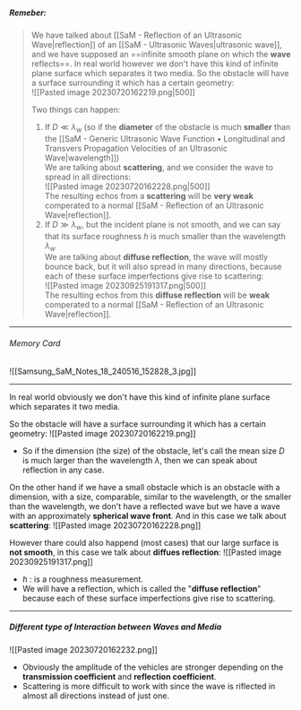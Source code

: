 ##### ***Remeber***:

> We have talked about [[SaM - Reflection of an Ultrasonic Wave|reflection]] of an [[SaM - Ultrasonic Waves|ultrasonic wave]], and we have supposed an ==infinite smooth plane on which the **wave** reflects==.
> In real world however we don't have this kind of infinite plane surface which separates it two media.
> So the obstacle will have a surface surrounding it which has a certain geometry:<br>![[Pasted image 20230720162219.png|500]]
> 
> Two things can happen:
> 1. If $D \ll \lambda_w$ (so if the **diameter** of the obstacle is much **smaller** than the [[SaM - Generic Ultrasonic Wave Function • Longitudinal and Transvers Propagation Velocities of an Ultrasonic Wave|wavelength]])<br>We are talking about **scattering**, and we consider the wave to spread in all directions:<br>![[Pasted image 20230720162228.png|500]]<br>The resulting echos from a **scattering** will be **very weak** comperated to a normal [[SaM - Reflection of an Ultrasonic Wave|reflection]].
> 2. If $D \gg \lambda_w$, but the incident plane is not smooth, and we can say that its surface roughness $h$ is much smaller than the wavelength $\lambda_w$<br>We are talking about **diffuse reflection**, the wave will mostly bounce back, but it will also spread in many directions, because each of these surface imperfections give rise to scattering:<br>![[Pasted image 20230925191317.png|500]]<br>The resulting echos from this **diffuse reflection** will be **weak** comperated to a normal [[SaM - Reflection of an Ultrasonic Wave|reflection]].

---
###### Memory Card
![[Samsung_SaM_Notes_18_240516_152828_3.jpg]]

---
In real world obviously we don't have this kind of infinite plane surface which separates it two media.

So the obstacle will have a surface surrounding it which has a certain geometry:
![[Pasted image 20230720162219.png]]
- So if the dimension (the size) of the obstacle, let's call the mean size $D$ is much larger than the wavelength $\lambda$, then we can speak about reflection in any case.

On the other hand if we have a small obstacle which is an obstacle with a dimension, with a size, comparable, similar to the wavelength, or the smaller than the wavelength, we don't have a reflected wave but we have a wave with an approximately **spherical wave front**.
And in this case we talk about **scattering**:
![[Pasted image 20230720162228.png]]


However thare could also happend (most cases) that our large surface is **not smooth**, in this case we talk about **diffues reflection**:
![[Pasted image 20230925191317.png]]
- $h$ : is a roughness measurement.
- We will have a reflection, which is called the "**diffuse reflection**" because each of these surface imperfections give rise to scattering.

---
##### Different type of Interaction between Waves and Media
![[Pasted image 20230720162232.png]]
- Obviously the amplitude of the vehicles are stronger depending on the **transmission coefficient** and **reflection coefficient**.
- Scattering is more difficult to work with since the wave is riflected in almost all directions instead of just one.